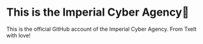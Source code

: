 # This is the Imperial Cyber Agency👋

This is the official GitHub account of the Imperial Cyber Agency.
From Txelt with love!
